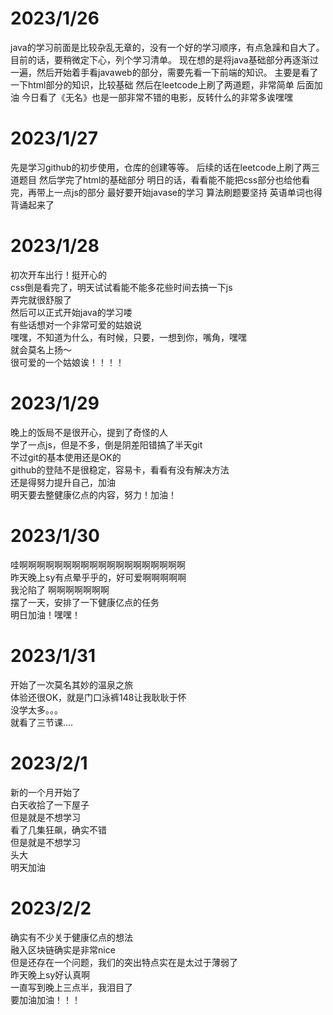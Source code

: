# 2023/1/26
java的学习前面是比较杂乱无章的，没有一个好的学习顺序，有点急躁和自大了。目前的话，要稍微定下心，列个学习清单。
现在想的是将java基础部分再逐渐过一遍，然后开始着手看javaweb的部分，需要先看一下前端的知识。
主要是看了一下html部分的知识，比较基础
然后在leetcode上刷了两道题，非常简单
后面加油
今日看了《无名》也是一部非常不错的电影，反转什么的非常多诶嘿嘿

# 2023/1/27
先是学习github的初步使用，仓库的创建等等。
后续的话在leetcode上刷了两三道题目
然后学完了html的基础部分
明日的话，看看能不能把css部分也给他看完，再带上一点js的部分
最好要开始javase的学习
算法刷题要坚持
英语单词也得背诵起来了

# 2023/1/28
初次开车出行！挺开心的   
css倒是看完了，明天试试看能不能多花些时间去搞一下js  
弄完就很舒服了  
然后可以正式开始java的学习喽  
有些话想对一个非常可爱的姑娘说   
嘿嘿，不知道为什么，有时候，只要，一想到你，嘴角，嘿嘿  
就会莫名上扬～   
很可爱的一个姑娘诶！！！！

# 2023/1/29
晚上的饭局不是很开心，提到了奇怪的人   
学了一点js，但是不多，倒是阴差阳错搞了半天git   
不过git的基本使用还是OK的   
github的登陆不是很稳定，容易卡，看看有没有解决方法   
还是得努力提升自己，加油   
明天要去整健康亿点的内容，努力！加油！

# 2023/1/30
哇啊啊啊啊啊啊啊啊啊啊啊啊啊啊啊啊啊啊啊   
昨天晚上sy有点晕乎乎的，好可爱啊啊啊啊啊   
我沦陷了    啊啊啊啊啊啊啊   
摆了一天，安排了一下健康亿点的任务   
明日加油！嘿嘿！

# 2023/1/31
开始了一次莫名其妙的温泉之旅   
体验还很OK，就是门口泳裤148让我耿耿于怀   
没学太多。。。  
就看了三节课....

# 2023/2/1
新的一个月开始了  
白天收拾了一下屋子  
但是就是不想学习  
看了几集狂飙，确实不错   
但是就是不想学习   
头大   
明天加油   

# 2023/2/2
确实有不少关于健康亿点的想法   
融入区块链确实是非常nice  
但是还存在一个问题，我们的突出特点实在是太过于薄弱了   
昨天晚上sy好认真啊   
一直写到晚上三点半，我泪目了   
要加油加油！！！